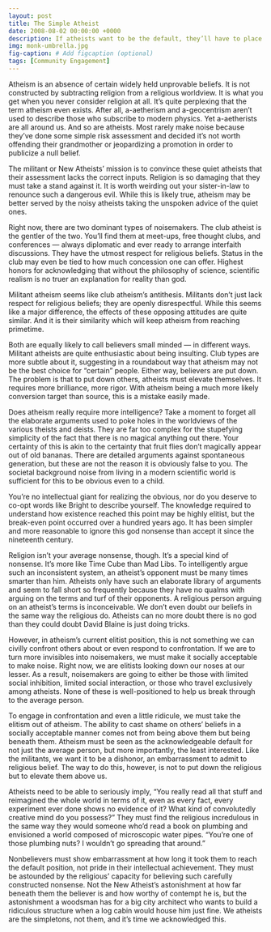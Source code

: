 ```yaml
---
layout: post
title: The Simple Atheist
date: 2008-08-02 00:00:00 +0000
description: If atheists want to be the default, they’ll have to place themselves beneath believers rather than above them.
img: monk-umbrella.jpg
fig-caption: # Add figcaption (optional)
tags: [Community Engagement]
---
```

Atheism is an absence of certain widely held unprovable beliefs. It is not constructed by subtracting religion from a religious worldview. It is what you get when you never consider religion at all. It’s quite perplexing that the term atheism even exists. After all, a-aetherism and a-geocentrism aren’t used to describe those who subscribe to modern physics. Yet a-aetherists are all around us. And so are atheists. Most rarely make noise because they’ve done some simple risk assessment and decided it’s not worth offending their grandmother or jeopardizing a promotion in order to publicize a null belief.

The militant or New Atheists’ mission is to convince these quiet atheists that their assessment lacks the correct inputs. Religion is so damaging that they must take a stand against it. It is worth weirding out your sister-in-law to renounce such a dangerous evil. While this is likely true, atheism may be better served by the noisy atheists taking the unspoken advice of the quiet ones.

Right now, there are two dominant types of noisemakers. The club atheist is the gentler of the two. You’ll find them at meet-ups, free thought clubs, and conferences — always diplomatic and ever ready to arrange interfaith discussions. They have the utmost respect for religious beliefs. Status in the club may even be tied to how much concession one can offer. Highest honors for acknowledging that without the philosophy of science, scientific realism is no truer an explanation for reality than god.

Militant atheism seems like club atheism’s antithesis. Militants don’t just lack respect for religious beliefs; they are openly disrespectful. While this seems like a major difference, the effects of these opposing attitudes are quite similar. And it is their similarity which will keep atheism from reaching primetime.

Both are equally likely to call believers small minded — in different ways. Militant atheists are quite enthusiastic about being insulting. Club types are more subtle about it, suggesting in a roundabout way that atheism may not be the best choice for “certain” people. Either way, believers are put down. The problem is that to put down others, atheists must elevate themselves. It requires more brilliance, more rigor. With atheism being a much more likely conversion target than source, this is a mistake easily made.

Does atheism really require more intelligence? Take a moment to forget all the elaborate arguments used to poke holes in the worldviews of the various theists and deists. They are far too complex for the stupefying simplicity of the fact that there is no magical anything out there. Your certainty of this is akin to the certainty that fruit flies don’t magically appear out of old bananas. There are detailed arguments against spontaneous generation, but these are not the reason it is obviously false to you. The societal background noise from living in a modern scientific world is sufficient for this to be obvious even to a child.

You’re no intellectual giant for realizing the obvious, nor do you deserve to co-opt words like Bright to describe yourself. The knowledge required to understand how existence reached this point may be highly elitist, but the break-even point occurred over a hundred years ago. It has been simpler and more reasonable to ignore this god nonsense than accept it since the nineteenth century.

Religion isn’t your average nonsense, though. It’s a special kind of nonsense. It’s more like Time Cube than Mad Libs. To intelligently argue such an inconsistent system, an atheist’s opponent must be many times smarter than him. Atheists only have such an elaborate library of arguments and seem to fall short so frequently because they have no qualms with arguing on the terms and turf of their opponents. A religious person arguing on an atheist’s terms is inconceivable. We don’t even doubt our beliefs in the same way the religious do. Atheists can no more doubt there is no god than they could doubt David Blaine is just doing tricks.

However, in atheism’s current elitist position, this is not something we can civilly confront others about or even respond to confrontation. If we are to turn more invisibles into noisemakers, we must make it socially acceptable to make noise. Right now, we are elitists looking down our noses at our lesser. As a result, noisemakers are going to either be those with limited social inhibition, limited social interaction, or those who travel exclusively among atheists. None of these is well-positioned to help us break through to the average person.

To engage in confrontation and even a little ridicule, we must take the elitism out of atheism. The ability to cast shame on others’ beliefs in a socially acceptable manner comes not from being above them but being beneath them. Atheism must be seen as the acknowledgeable default for not just the average person, but more importantly, the least interested. Like the militants, we want it to be a dishonor, an embarrassment to admit to religious belief. The way to do this, however, is not to put down the religious but to elevate them above us.

Atheists need to be able to seriously imply, “You really read all that stuff and reimagined the whole world in terms of it, even as every fact, every experiment ever done shows no evidence of it? What kind of convolutedly creative mind do you possess?” They must find the religious incredulous in the same way they would someone who’d read a book on plumbing and envisioned a world composed of microscopic water pipes. “You’re one of those plumbing nuts? I wouldn’t go spreading that around.”

Nonbelievers must show embarrassment at how long it took them to reach the default position, not pride in their intellectual achievement. They must be astounded by the religious’ capacity for believing such carefully constructed nonsense. Not the New Atheist’s astonishment at how far beneath them the believer is and how worthy of contempt he is, but the astonishment a woodsman has for a big city architect who wants to build a ridiculous structure when a log cabin would house him just fine. We atheists are the simpletons, not them, and it’s time we acknowledged this.